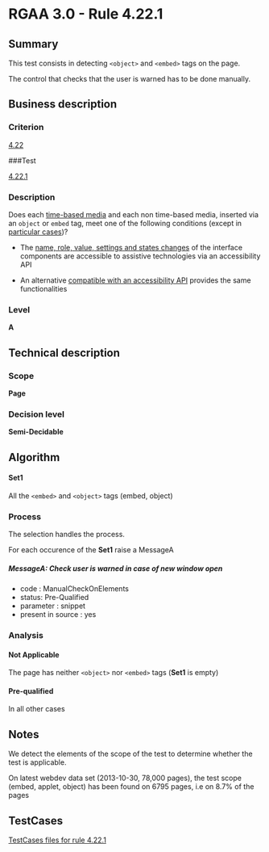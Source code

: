 # RGAA 3.0 -  Rule 4.22.1

## Summary

This test consists in detecting `<object>` and `<embed>` tags on the page.

The control that checks that the user is warned has to be done manually.

## Business description

### Criterion

[4.22](http://asqatasun.github.io/RGAA--3.0--EN/RGAA3.0_Criteria_English_version_v1.html#crit-4-22)

###Test

[4.22.1](http://asqatasun.github.io/RGAA--3.0--EN/RGAA3.0_Criteria_English_version_v1.html#test-4-22-1)

### Description
Does each <a href="http://asqatasun.github.io/RGAA--3.0--EN/RGAA3.0_Glossary_English_version_v1.html#mMediaTemp">time-based
  media</a> and each non time-based media, inserted
    via an <code>object</code> or <code>embed</code> tag, meet one of the following
    conditions (except
    in <a title="Particular cases for criterion 4.22" href="http://asqatasun.github.io/RGAA--3.0--EN/RGAA3.0_Particular_cases_English_version_v1.html#cpCrit4-22">particular cases</a>)?
    <ul><li> The <a href="http://asqatasun.github.io/RGAA--3.0--EN/RGAA3.0_Glossary_English_version_v1.html#mNameRole">name, role, value,
    settings and states changes</a> of the interface components
   are accessible to assistive technologies via an
   accessibility API </li>
  <li> An alternative <a href="http://asqatasun.github.io/RGAA--3.0--EN/RGAA3.0_Glossary_English_version_v1.html#mCompAccess">compatible with an accessibility API</a> provides the
   same functionalities</li>
    </ul> 


### Level

**A**

## Technical description

### Scope

**Page**

### Decision level

**Semi-Decidable**

## Algorithm

#### Set1

All the `<embed>` and `<object>` tags (embed, object)

### Process

The selection handles the process.

For each occurence of the **Set1** raise a MessageA

##### MessageA: Check user is warned in case of new window open

-   code : ManualCheckOnElements
-   status: Pre-Qualified
-   parameter : snippet
-   present in source : yes

### Analysis

#### Not Applicable

The page has neither `<object>` nor `<embed>` tags (**Set1** is empty)

#### Pre-qualified

In all other cases

## Notes

We detect the elements of the scope of the test to determine whether the
test is applicable.

On latest webdev data set (2013-10-30, 78,000 pages), the test scope
(embed, applet, object) has been found on 6795 pages, i.e on 8.7% of the
pages



##  TestCases 

[TestCases files for rule 4.22.1](https://github.com/Asqatasun/Asqatasun/tree/master/rules/rules-rgaa3.0/src/test/resources/testcases/rgaa30/Rgaa30Rule042201/) 


